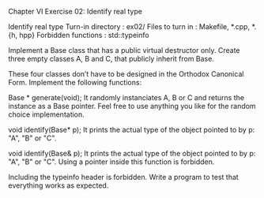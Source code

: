 

Chapter VI
Exercise 02: Identify real type


Identify real type
Turn-in directory : ex02/
Files to turn in : Makefile, *.cpp, *.{h, hpp}
Forbidden functions : std::typeinfo

Implement a Base class that has a public virtual destructor only. 
Create three empty classes A, B and C, that publicly inherit from Base.

These four classes don’t have to be designed in the Orthodox Canonical Form.
Implement the following functions:

Base * generate(void);
It randomly instanciates A, B or C and returns the instance as a Base pointer.
Feel free to use anything you like for the random choice implementation.

void identify(Base* p);
It prints the actual type of the object pointed to by p: "A", "B" or "C".

void identify(Base& p);
It prints the actual type of the object pointed to by p: "A", "B" or "C". 
Using a pointer inside this function is forbidden.

Including the typeinfo header is forbidden.
Write a program to test that everything works as expected.

